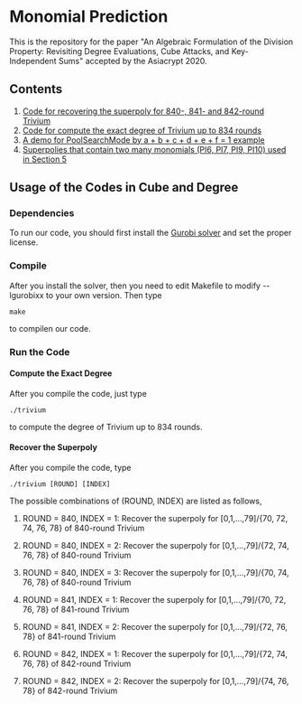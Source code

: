 # Monomial Prediction
This is the repository for the paper "An Algebraic Formulation of the Division Property: Revisiting Degree Evaluations, Cube Attacks, and Key-Independent Sums" accepted by the Asiacrypt 2020.

## Contents

1.  [Code for recovering the superpoly for 840-, 841- and 842-round Trivium](https://github.com/hukaisdu/MonomialPrediction/tree/master/Cube)
2. [Code for compute the exact degree of Trivium up to 834 rounds](https://github.com/hukaisdu/MonomialPrediction/tree/master/Degree)
3. [A demo for PoolSearchMode by a + b + c + d + e + f = 1 example](https://github.com/hukaisdu/MonomialPrediction/blob/master/demo_poolsearchMode.py)
4. [Superpolies that contain two many monomials (PI6, PI7, PI9, PI10) used in Section 5](https://github.com/hukaisdu/MonomialPrediction/blob/master/superpoly.pdf)

 ## Usage of the Codes in Cube and Degree

### Dependencies

To run our code, you should first install the [Gurobi solver](https://www.gurobi.com) and set the proper license. 

### Compile 

After you install the solver, then you need to edit Makefile to modify --lgurobixx to your own version. Then type 

`make`

to compilen our code.

### Run the Code

#### Compute the Exact Degree

After you compile the code, just type 

`./trivium`

to compute the degree of Trivium up to 834 rounds.

#### Recover the Superpoly

After you compile the code, type 

`./trivium [ROUND] [INDEX]`  

The possible combinations of (ROUND, INDEX) are listed as follows, 
1. ROUND = 840, INDEX = 1:
    Recover the superpoly for [0,1,...,79]/{70, 72, 74, 76, 78} of 840-round Trivium

2. ROUND = 840, INDEX = 2:
    Recover the superpoly for [0,1,...,79]/{72, 74, 76, 78} of 840-round Trivium

3. ROUND = 840, INDEX = 3:
    Recover the superpoly for [0,1,...,79]/{70, 74, 76, 78} of 840-round Trivium

4. ROUND = 841, INDEX = 1:
    Recover the superpoly for [0,1,...,79]/{70, 72, 76, 78} of 841-round Trivium

5. ROUND = 841, INDEX = 2:
    Recover the superpoly for [0,1,...,79]/{72, 76, 78} of 841-round Trivium

6. ROUND = 842, INDEX = 1:
    Recover the superpoly for [0,1,...,79]/{72, 74, 76, 78} of 842-round Trivium

7. ROUND = 842, INDEX = 2:
    Recover the superpoly for [0,1,...,79]/{74, 76, 78} of 842-round Trivium

